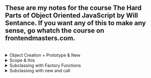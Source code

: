## These are my notes for the course The Hard Parts of Object Oriented JavaScript by Will Sentance. If you want any of this to make any sense, go whatch the course on frontendmasters.com.
<br>


<details>
<summary>Object Creation + Prototype & New</summary>
<br>

# Object Creation + Prototype & New:

## Ways of storing data and functionality
<br>

### Objects (object literals)
Store functions with their associated data!
<br>

Let's create some objects
```javascript
// One way of creating an object literal

const user1 = {
  name: "Phil",
  score: 4,
  increment: function() {
    user1.score++;
  }
};

user1.increment(); //user1.score => 5


// Another way, using dot notation

const user2 = {}; //create an empty object
user2.name = "Julia"; //assign properties to that object
user2.score = 5;
user2.increment = function() {
  user2.score++;
};


// Creating user3 using Object.create

const user3 = Object.create(null); // whatever we pass into it, will always return an empty object
user3.name = "Eva";
user3.score = 9;
user3.increment = function() {
  user3.score++;
};
```

It's pretty obvious that by creating objects (*users* in our case) in this way, we are breaking the DRY principle. Meaning, for each *user* we want to create, we have to write the same code and functionality.
<br>

### Solution 1. Generate objects using a function
```javascript
function userCreator(name, score) {
  const newUser = {};
  newUser.name = name;
  newUser.score = score;
  newUser.increment = function() {
    newUser.score++;
  };
  return newUser;
};

const user1 = userCreator("Phil", 4);
const user2 = userCreator("Julia", 5);
user1.increment()
```
### Problems:
Each time we create a new user we make space in our computer's memory for all our data and functions. But our functions are just copies.
<br>

### Having seen solution 1. what do we want ideally?
To store the increment function in just one object and have the **interpreter**, if it doesn't find the function on *user1*, look up to that object to check if it's there.

### Solution 2. Using the prototype chain and making the link with *Object.create()* technique
```javascript
function userCreator (name, score) {
  const newUser = Object.create(userFunctionStore);
  newUser.name = name;
  newUser.score = score;
  return newUser;
};

const userFunctionStore = {
  increment: function(){this.score++;},
  login: function(){console.log("You're loggedin");}
};

const user1 = userCreator("Phil", 4);
const user2 = userCreator("Julia", 5);
user1.increment();
```
In this way, if the **interpreter** doesn't find **.increment** on *user1*, it looks up the **prototype chain** to the next object and finds **.increment** 1 level up.  
But how does this happen? The *user1* object will have a hidden property **_ _proto\_ _** which, when we create an object using *Object.create(objectPassed)*, will be set to point to *objectPassed*.
So in our example, the interpreter looks into *user1* for its *.increment* method, doesn't find it, then looks into its **_ _proto\_ _**, sees that it links to *userFunctionStore*, looks into that object, and finds the method.
<br>

### Solution 3. Introducing the keyword that automates the hard work: new
```javascript
const user1 = new userCreator("Phil", 4)
```
When we call the constructor function with new in front we automate 3 things
1. Create a new *user* object
2. Return the new *user* object
3. The new *user* object that was returned will have its **_ _proto\_ _** property link to the **prototype** object from *userCreator*

### Interlude - functions are both objects and functions 
```javascript
function multiplyBy2(num){
  return num*2
}

multiplyBy2.stored = 5
// when called with ( ), multiplyBy2 does its "function" duties
multiplyBy2(3) // 6

// whe used with "dot", it does its "object" duties
console.log(multiplyBy2.stored) // 5
console.log(multiplyBy2.prototype) // {}
```
<br>

### So what does the fact that functions are both functions and object have to do with the *new* keyword?
The fact that all functions have a default property on their object version, called **prototype**, which is itself an object - makes it possible to replace our *functionStore* object.

```javascript
function UserCreator(name, score){
  this.name = name;
  this.score = score;
}

UserCreator.prototype.increment = function(){
  this.score++;
};
UserCreator.prototype.login = function(){
  console.log("login");
};

const user1 = new UserCreator(“Eva”, 9)
user1.increment()
```

So lets's focus on the main things tha happen when this code runs:  
* The *user1* constant will be saved in the **Global Memory**, and at first it will be uninitialized.
* The function *UserCreator* will be run with arguments "Eva" and 9, but since it has the **new** keyword in front of it some special things will happen in the function's **Execution Context** in **Local Memory**:  
  * The *name* and *score* parameters will be initialized with the arguments passed into the function
  * A local variable called **this** will also be saved in **Local Memory** and initialized as an empty object.
  * The **this** object will receive two properties called *name* and *score* each having assigned their respective value ("Eva", 9). **BUT**, thanks to the **new** keyword, another parameter will be added to the **this** object, called **_ _proto\_ _**, which is a hidden parameter and will link to *userCreator*'s **prototype** object  
  * The object assigned to **this** will be returned.
* Now *user1* is initialized with the object that was returned from calling *UserCreator*  
* When we call *user1.increment()* the JS interpeter will look inside *user1* for the *.increment* method, will not find it, then it will look on *user1*'s **_ _proto\_ _** property which links to the **prototype** object on *userCreator*, and on that object, the *.increment* method will be found and called.
</details>

<details>
<summary>Scope & this</summary>
<br>

# Scope and *this* keyword:

## IMPORTANT
### The *this* in functions that are called with the *new* keyword is DIFFERENT from the *this* inside normal functions.
### In functions called with *new*, the *this* will get assigned to the *object part* of the function (the object that also has on it the *prototype* object). BUT MOST IMPORTANTLY, IN THIS CASE, THE *THIS* IS CREATED AS A RESULT OF USING THE *NEW* KEYWORD, AND IT AUTOMATICALLY GETS ASSIGNED AN *EMPTY OBJECT* AND WILL AUTOMATICALLY BE RETURNED AFTER THE FUNCTION RUNS.
### In normal functions, the *this* will point to *where* the function is called. If it's called with a *dot* (eg: a.callFunctionOnA), it will get assigned to whatever is on the left of the *dot*. If it's called in the *global context* it will point to the *global Window object*. IN THIS CASE, THE *THIS* IS CALLED AN *IMPLICIT PARAMETER*.
### There are some things that need to be discussed about *this* in arrow functions. We will tackle that subject in the following lines.
<br>

## Interesting considerations about *this*:
### What if we change one of our shared functions (theoretically keeping the same functionality) in this manner:  
<br>

Instead of:
```javascript
UserCreator.prototype.increment = function(){
  this.score++;
};
```

We will have:
```javascript
UserCreator.prototype.increment = function(){
  function add1(){
    this.score++;
  }

  // let's pay special attention to this line
  add1();
};
```

### This way of implementing our *increment* functionality, even though looks equivalent to the first implementation, will actually not work. Why?
### Let's run through the code and see what actually happens:
1. *increment()* is called on *user1*
2. A new **Execution Context** is created.
3. In the **Execution Context**, in it's **Local Memory**, the implicit parameter **this** is saved and gets assigned *user1* (*this: user1*). Also, a parameter called *add1* will be saved and that gets assigned a function (*the function add1 itself*).
4. *add1* function is called
5. Inside the **Execution Context** of *user1.increment()* a new **Execution Context** will be created for *add1*
6. In the **Execution Context** of *add1*, in its **Local Memory**, the implicit parameter **this** will be saved, and **SINCE THE FUNCTION WAS NOT CALLED WITH THE DOT NOTATION**, it will get assigned the **Window** global object (*this: Window*). **So, *this.score++* will basically evaluate to *Window.score++* and since the Window object doesn't have a score property, trying to increment it will result in *NaN*** 


## The solution to fix the situation above - arrow functions which bind *this* lexically

### What does lexical binding mean?
The **this** object inside an **arrow function** is **lexically bound**, which is just a fancy way of saying **its value is static and determined by the scope *this* is defined in**. Contrast that with regular functions, where **this** is **dynamic** and **based on the context it's called regardless of the scope** at the time this was defined.

```javascript
function UserCreator(name, score){
  this.name = name;
  this.score = score;
}
UserCreator.prototype.increment = function(){
  const add1 = ()=>{this.score++}
  add1()
};
UserCreator.prototype.login = function(){
  console.log("login");
};
const user1 = new UserCreator(“Eva”, 9)
user1.increment()
```

So now, when the *increment* function is called, and consequently, the *add* function is called, since it was declared as an **arrow function** and the **this** is now **lexically scoped** instead of **context dependent**. And so, when we run *increment* on *user1*, *add1* function will be declared, defined and run in the **scope** of *user1*, and so it's **this** being lexically scoped, **will point to *user1***, so it will successfully increment the *score*.
<br>

## The *class* "syntactic sugar"
What the **class** keyword does, is make adding methods to our "classes" (function + object combos) easier. Instead of adding them through < functionName >.prototype = < method >, we can add our methods directly inside the *class*.  Also, with the **class** keyword, the function part of the function + object combo, now becomes the **constructor**. 
### Code
```javascript
class UserCreator (name, score) {
  // this replaces the function part of our function + object combo
  // this was basically our UserCreator function
  constructor (name, score) {
    this.name = name;
    this.score = score;
  }
  increment () { this.score++; }
  login () { console.log("login"); }
};

// No longer needed, the methods are directly inside the class now;
// userCreator.prototype.increment = function() {
//   this.score++;
// };
// userCreator.prototype.login = function() {
//   console.log("login");
// }

const user1 = new UserCreator("Will", 3);
```

### It's called *syntactic sugar* because even though we have *class syntax*, under the hood, JavaScript does exactly the same steps from "Solution 3.", it just abstracts the work away from the programmer and provides a more syntactially elegant way of doing things.
</details>

<details>
<summary>Subclassing with Factory Functions</summary>
<br>

# Subclassing with Factory Functions
## Subclassing in Solution 2 - factory function approach


```javascript
function userCreator(name, score) {
  const newUser = Object.create(userFunctions);
  newUser.name = name;
  newUser.score = score;
  return newUser;
}

userFunctions = {
  sayName: function() {
    console.log(`I'm ${this.name}`);
  },
  increment: function() {
    this.score++;
  }
}

const user1 = userCreator("Phil", 5);
user1.sayName(); // "I'm Phil"

// #########################
// Code above is from Solution 2
// Will will focus on the new code below

function paidUserCreator(paidName, paidScore, accountBalance) {
  const newPaidUser = userCreator(paidName, paidScore);
  Object.setPrototypeOf(newPaidUser, paidUserFunctions);
  newPaidUser.accountBalance = accountBalance;
  return newPaidUser;
}

const paidUserFunctions = {
  increaseBalance: function() {
    this.accountBalance++;
  }
};

Object.setPrototypeOf(paidUserFunctions, userFunctions)

const paidUser1 = paidUserCreator("Alyssa", 8, 25);

paidUser1.increaseBalance();
paidUser1.sayName(); // "I'm alyssa"
```

### So what do we want?
We want for our *paid users* to have access to all the *user functions*, but we don't want our normal users to have access to *paidUser functions*. In other wants, we want our *paidUser* to subclass *user*.
### Does the code above achieve what we set out to do?
Yes it does.
### How?
We will start at this line: 
```javascript
const newPaidUser = userCreator(paidName, paidScore);
```
What is returned and saved into *newPaidUser* after *userCreator* runs, will be an object that will have a *name* and a *score* property, but also, its **_ _proto\_ _** property will link to *userFunctions*.  
But we want our *paidUser*'s **_ _proto\_ _** to link to our *paidUserFunctions*. Also, we want our *paidUser* to have an extra property form the *normal user*, and that property is *account balance*, so we will also add it to the object returned by running *userCreator*. 
```javascript
// the __proto__ of newPaidUser will link to paidUserFunctions now
 Object.setPrototypeOf(newPaidUser, paidUserFunctions);

 // we add the accountBalance property
 // which is specific to paidUsers
  newPaidUser.accountBalance = accountBalance;
```
But as we said, we want our *paidUser* to also have access to methods from regular users (*userFunctions*). To do so, we will set the **_ _proto\_ _** of the *paidUserFunctions* object to link to *userFunctions*.
```javascript
Object.setPrototypeOf(paidUserFunctions, userFunctions)
```

And without even knowing it we have achieve all our goals about *paidUser* subclassing *userCreator*.
</details>

<details>
<summary>Subclassing with new and call</summary>
<br>

# Subclassing with *new* and *call*:
## Subclassing in Solution 3


```javascript
function userCreator(name, score) {
  this.name = name;
  this.score = score;
}

userCreator.prototype.sayName = function() {
  console.log(`I'm ${this.name}`);
}
userCreator.prototype.increment = function() {
  this.score++;
}


const user1 = new userCreator("Phil", 5);
user1.sayName(); // "I'm Phil"

// #########################
// Code above is from Solution 3
// Will will focus on the new code below

function paidUserCreator(paidName, paidScore, accountBalance) {
  userCreator.call(this, paidName, paidScore);
  userCreator.apply(this, [paidName, paidScore])
  this.accountBalance = accountBalance;
}

paidUserCreator.prototype = Object.create(userCreator.prototype);


  paidUserCreator.prototype.increaseBalance = function() {
  this.accountBalance++;
}

const paidUser1 = new paidUserCreator("Alyssa", 8, 25);

paidUser1.increaseBalance();
paidUser1.sayName(); // "I'm alyssa"
```

Code execution diagram:  
[Solution 3 Subclassing Diagram](./images/solution3-subclassing.jpg)
</details>